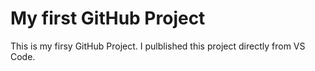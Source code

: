 # My first GitHub Project
This is my firsy GitHub Project. I pulblished this project directly from VS Code.